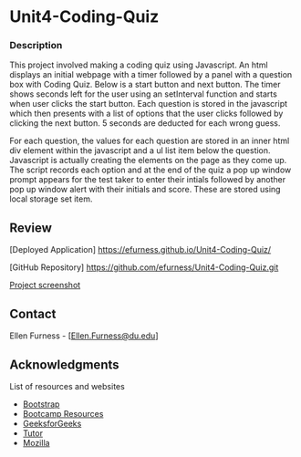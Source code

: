 # Unit4-Coding-Quiz

### Description 

This project involved making a coding quiz using Javascript.   An html displays an initial webpage with a timer followed by a panel with a question box with Coding Quiz. Below is a start button and next button.  The timer shows seconds left for the user using an setInterval function and starts when user clicks the start button. Each question is stored in the javascript which then presents with a list of options that the user clicks followed by clicking the next button. 5 seconds are deducted for each wrong guess.

For each question, the values for each question are stored in an inner html div element within the javascript and a ul list item below the question. Javascript is actually creating the elements on the page as they come up.  The script records each option and at the end of the quiz a pop up window prompt appears for the test taker to enter their intials followed by another pop up window alert with their initials and score.  These are stored using local storage set item. 


## Review

[Deployed Application] 
https://efurness.github.io/Unit4-Coding-Quiz/

[GitHub Repository] 
https://github.com/efurness/Unit4-Coding-Quiz.git

[Project screenshot](./assets/images/quiz.png) 

## Contact

Ellen Furness - [Ellen.Furness@du.edu]

## Acknowledgments

List of resources and websites

* [Bootstrap](https://getbootstrap.com/)
* [Bootcamp Resources](https://bootcamp-resources.netlify.app/)
* [GeeksforGeeks](https://geeksforgeeks.com/)
* [Tutor](https://bootcampspot.com/)
* [Mozilla](https://developer.mozilla.org/en-US//)

